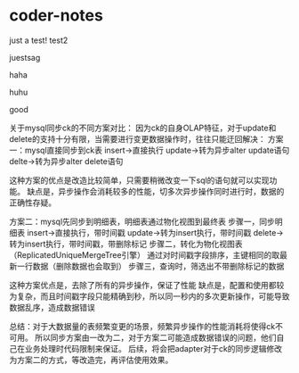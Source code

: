 # coder-notes
just a test!
test2

juestsag 

haha


huhu

good

关于mysql同步ck的不同方案对比：
因为ck的自身OLAP特征，对于update和delete的支持十分有限，当需要进行变更数据操作时，往往只能迂回解决：
方案一：mysql直接同步到ck表
insert->直接执行
update->转为异步alter update语句
delte->转为异步alter delete语句

这种方案的优点是改造比较简单，只需要稍微改变一下sql的语句就可以实现功能。
缺点是，异步操作会消耗较多的性能，切多次异步操作同时进行时，数据的正确性存疑。

方案二：mysql先同步到明细表，明细表通过物化视图到最终表
步骤一，同步明细表
insert->直接执行，带时间戳
update->转为insert执行，带时间戳
delete->转为insert执行，带时间戳，带删除标记
步骤二，转化为物化视图表（ReplicatedUniqueMergeTree引擎）
通过对时间戳字段排序，主键相同的取最新一行数据（删除数据也会取到）
步骤三，查询时，筛选出不带删除标记的数据

这种方案优点是，去除了所有的异步操作，保证了性能
缺点是，配置和使用都较为复杂，而且时间戳字段只能精确到秒，所以同一秒内的多次更新操作，可能导致数据乱序，造成数据错误

总结：对于大数据量的表频繁变更的场景，频繁异步操作的性能消耗将使得ck不可用。
所以同步方案由一改为二，对于方案二可能造成数据错误的问题，他们自己在业务处理时代码限制来保证。
后续，将会把adapter对于ck的同步逻辑修改为方案二的方式，等改造完，再评估使用效果。
